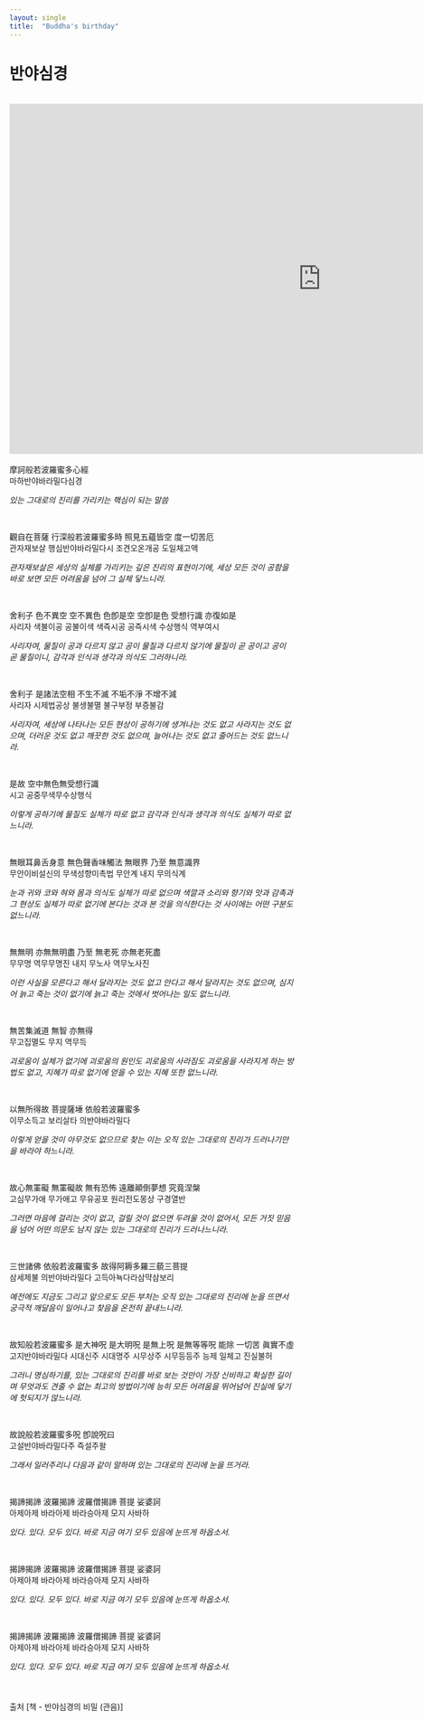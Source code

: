 ```yaml
---
layout: single
title:  "Buddha's birthday"
---
```


# 반야심경
<br>
<iframe width="1102" height="620" src="https://www.youtube.com/embed/AtL84y-mmi8" title="군더더기 없이 깔끔한 20분 싱잉볼 명상 음악" frameborder="0" allow="accelerometer; autoplay; clipboard-write; encrypted-media; gyroscope; picture-in-picture; web-share" referrerpolicy="strict-origin-when-cross-origin" allowfullscreen></iframe>
<br>
<br>
摩訶般若波羅蜜多心經<br>
마하반야바라밀다심경<br>

_있는 그대로의 진리를 가리키는 핵심이 되는 말씀_

​

觀自在菩薩 行深般若波羅蜜多時 照見五蘊皆空 度一切苦厄<br>
관자재보살 행심반야바라밀다시 조견오온개공 도일체고액<br>

_관자재보살은 세상의 실체를 가리키는 깊은 진리의 표현이기에, 세상 모든 것이 공함을 바로 보면 모든 어려움을 넘어 그 실체 닿느니라._

​

舍利子 色不異空 空不異色 色卽是空 空卽是色 受想行識 亦復如是<br>
사리자 색불이공 공불이색 색즉시공 공즉시색 수상행식 역부여시<br>

_사리자여, 물질이 공과 다르지 않고 공이 물질과 다르지 않기에 물질이 곧 공이고 공이 곧 물질이니, 감각과 인식과 생각과 의식도 그러하니라._

​

舍利子 是諸法空相 不生不滅 不垢不淨 不增不減<br>
사리자 시제법공상 불생불멸 불구부정 부증불감<br>


_사리자여, 세상에 나타나는 모든 현상이 공하기에 생겨나는 것도 없고 사라지는 것도 없으며, 더러운 것도 없고 깨끗한 것도 없으며, 늘어나는 것도 없고 줄어드는 것도 없느니라._

​

是故 空中無色無受想行識<br>
시고 공중무색무수상행식<br>

_이렇게 공하기에 물질도 실체가 따로 없고 감각과 인식과 생각과 의식도 실체가 따로 없느니라._

​

無眼耳鼻舌身意 無色聲香味觸法 無眼界 乃至 無意識界<br>
무안이비설신의 무색성향미촉법 무안계 내지 무의식계<br>

_눈과 귀와 코와 혀와 몸과 의식도 실체가 따로 없으며 색깔과 소리와 향기와 맛과 감촉과 그 현상도 실체가 따로 없기에 본다는 것과 본 것을 의식한다는 것 사이에는 어떤 구분도 없느니라._

​

無無明 亦無無明盡 乃至 無老死 亦無老死盡<br>
무무명 역무무명진 내지 무노사 역무노사진<br>

_이런 사실을 모른다고 해서 달라지는 것도 없고 안다고 해서 달라지는 것도 없으며, 심지어 늙고 죽는 것이 없기에 늙고 죽는 것에서 벗어나는 일도 없느니라._

​

無苦集滅道 無智 亦無得<br>
무고집멸도 무지 역무득<br>

_괴로움이 실체가 없기에 괴로움의 원인도 괴로움의 사라짐도 괴로움을 사라지게 하는 방법도 없고, 지혜가 따로 없기에 얻을 수 있는 지혜 또한 없느니라._

​

以無所得故 菩提薩埵 依般若波羅蜜多<br>
이무소득고 보리살타 의반야바라밀다<br>

_이렇게 얻을 것이 아무것도 없으므로 찾는 이는 오직 있는 그대로의 진리가 드러나기만을 바라야 하느니라._

​

故心無罣礙 無罣礙故 無有恐怖 遠離顚倒夢想 究竟涅槃<br>
고심무가애 무가애고 무유공포 원리전도몽상 구경열반<br>

_그러면 마음에 걸리는 것이 없고, 걸릴 것이 없으면 두려울 것이 없어서, 모든 거짓 믿음을 넘어 어떤 의문도 남지 않는 있는 그대로의 진리가 드러나느니라._

​

三世諸佛 依般若波羅蜜多 故得阿耨多羅三藐三菩提<br>
삼세제불 의반야바라밀다 고득아뇩다라삼먁삼보리<br>

_예전에도 지금도 그리고 앞으로도 모든 부처는 오직 있는 그대로의 진리에 눈을 뜨면서 궁극적 깨달음이 일어나고 찾음을 온전히 끝내느니라._

​

故知般若波羅蜜多 是大神呪 是大明呪 是無上呪 是無等等呪 能除 一切苦 眞實不虛<br>
고지반야바라밀다 시대신주 시대명주 시무상주 시무등등주 능제 일체고 진실불허<br>

_그러니 명심하기를, 있는 그대로의 진리를 바로 보는 것만이 가장 신비하고 확실한 길이며 무엇과도 견줄 수 없는 최고의 방법이기에 능히 모든 어려움을 뛰어넘어 진실에 닿기에 헛되지가 않느니라._

​

故說般若波羅蜜多呪 卽說呪曰<br>
고설반야바라밀다주 즉설주왈<br>

_그래서 일러주리니 다음과 같이 말하며 있는 그대로의 진리에 눈을 뜨거라._  

​

揭諦揭諦 波羅揭諦 波羅僧揭諦 菩提 娑婆訶<br>
아제아제 바라아제 바라승아제 모지 사바하<br>

_있다. 있다. 모두 있다. 바로 지금 여기 모두 있음에 눈뜨게 하옵소서._

​

揭諦揭諦 波羅揭諦 波羅僧揭諦 菩提 娑婆訶<br>
아제아제 바라아제 바라승아제 모지 사바하<br>

_있다. 있다. 모두 있다. 바로 지금 여기 모두 있음에 눈뜨게 하옵소서._

​

揭諦揭諦 波羅揭諦 波羅僧揭諦 菩提 娑婆訶<br>
아제아제 바라아제 바라승아제 모지 사바하<br>

_있다. 있다. 모두 있다. 바로 지금 여기 모두 있음에 눈뜨게 하옵소서._
<br><br><br><br>
출처 [책 - 반야심경의 비밀 (관음)]<br><br>